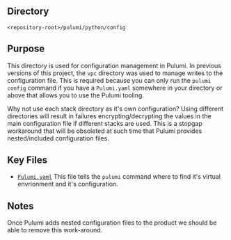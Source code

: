 ## Directory

`<repository-root>/pulumi/python/config`

## Purpose

This directory is used for configuration management in Pulumi. In previous versions of this project, the
`vpc` directory was used to manage writes to the configuration file. This is required because you can only run
the `pulumi config` command if you have a `Pulumi.yaml` somewhere in your directory or above that allows you to use the
Pulumi tooling.

Why not use each stack directory as it's own configuration? Using different directories will result in failures
encrypting/decrypting the values in the main configuration file if different stacks are used. This is a stopgap
workaround that will be obsoleted at such time that Pulumi provides nested/included configuration files.

## Key Files

- [`Pulumi.yaml`](./Pulumi.yaml) This file tells the `pulumi` command where to find it's virtual envrionment and it's
  configuration.

## Notes

Once Pulumi adds nested configuration files to the product we should be able to remove this work-around.

